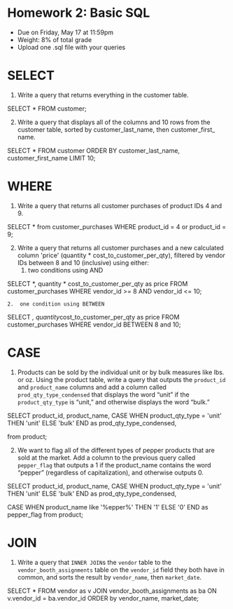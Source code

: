 # Homework 2: Basic SQL 

-  	Due on Friday, May 17 at 11:59pm
-  	Weight: 8% of total grade
-  	Upload one .sql file with your queries

# SELECT
1. Write a query that returns everything in the customer table.

SELECT * FROM customer;

2. Write a query that displays all of the columns and 10 rows from the customer table, sorted by customer_last_name, then customer_first_ name.

SELECT * FROM customer ORDER BY customer_last_name, customer_first_name LIMIT 10;

# WHERE
1. Write a query that returns all customer purchases of product IDs 4 and 9.

SELECT * from customer_purchases WHERE product_id = 4 or product_id = 9;

2. Write a query that returns all customer purchases and a new calculated column 'price' (quantity * cost_to_customer_per_qty), filtered by vendor IDs between 8 and 10 (inclusive) using either:
	1.  two conditions using AND

SELECT *, quantity * cost_to_customer_per_qty as price
FROM customer_purchases
WHERE vendor_id >= 8 AND vendor_id <= 10;

	2.  one condition using BETWEEN

SELECT *, quantity*cost_to_customer_per_qty as price FROM customer_purchases WHERE vendor_id BETWEEN 8 and 10;


# CASE
1. Products can be sold by the individual unit or by bulk measures like lbs. or oz. Using the product table, write a query that outputs the `product_id` and `product_name` columns and add a column called `prod_qty_type_condensed` that displays the word “unit” if the `product_qty_type` is “unit,” and otherwise displays the word “bulk.”

SELECT product_id, product_name,
CASE
WHEN product_qty_type = 'unit' THEN  'unit'
ELSE 'bulk'
END as prod_qty_type_condensed,

from  product;

2. We want to flag all of the different types of pepper products that are sold at the market. Add a column to the previous query called `pepper_flag` that outputs a 1 if the product_name contains the word “pepper” (regardless of capitalization), and otherwise outputs 0.

SELECT product_id, product_name,
CASE
WHEN product_qty_type = 'unit' THEN  'unit'
ELSE 'bulk'
END as prod_qty_type_condensed,

CASE
WHEN product_name like '%epper%' THEN  '1'
ELSE '0'
END as pepper_flag
from  product;

# JOIN
1. Write a query that `INNER JOIN`s the `vendor` table to the `vendor_booth_assignments` table on the `vendor_id` field they both have in common, and sorts the result by `vendor_name`, then `market_date`.

SELECT * FROM vendor as v
JOIN vendor_booth_assignments as ba
ON v.vendor_id = ba.vendor_id
ORDER by vendor_name, market_date;